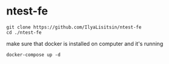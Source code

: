 # ntest-fe

```
git clone https://github.com/IlyaLisitsin/ntest-fe
cd ./ntest-fe
```

make sure that docker is installed on computer and it's running

```
docker-compose up -d
```

